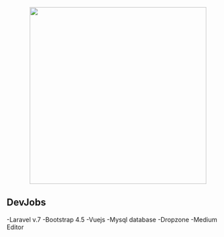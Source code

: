 <p align="center"><img src="https://res.cloudinary.com/dtfbvvkyp/image/upload/v1566331377/laravel-logolockup-cmyk-red.svg" width="400"></p>



## DevJobs
-Laravel v.7
-Bootstrap 4.5
-Vuejs
-Mysql database
-Dropzone
-Medium Editor




